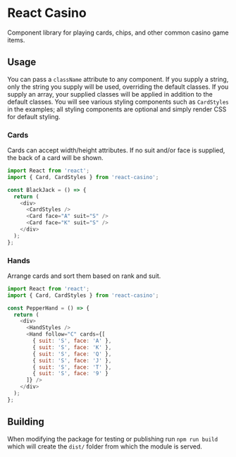 # React Casino

Component library for playing cards, chips, and other common casino game items.

## Usage

You can pass a `className` attribute to any component. If you supply a string, only the string you supply will be used, overriding the default classes. If you supply an array, your supplied classes will be applied in addition to the default classes. You will see various styling components such as `CardStyles` in the examples; all styling components are optional and simply render CSS for default styling.

### Cards

Cards can accept width/height attributes. If no suit and/or face is supplied, the back of a card will be shown.

```js
import React from 'react';
import { Card, CardStyles } from 'react-casino';

const BlackJack = () => {
  return (
    <div>
      <CardStyles />
      <Card face="A" suit="S" />
      <Card face="K" suit="S" />
    </div>
  );
};
```

### Hands

Arrange cards and sort them based on rank and suit.

```js
import React from 'react';
import { Card, CardStyles } from 'react-casino';

const PepperHand = () => {
  return (
    <div>
      <HandStyles />
      <Hand follow="C" cards={[
        { suit: 'S', face: 'A' },
        { suit: 'S', face: 'K' },
        { suit: 'S', face: 'Q' },
        { suit: 'S', face: 'J' },
        { suit: 'S', face: 'T' },
        { suit: 'S', face: '9' }
      ]} />
    </div>
  );
};
```

## Building

When modifying the package for testing or publishing run `npm run build` which will create the `dist/` folder from which the module is served.
